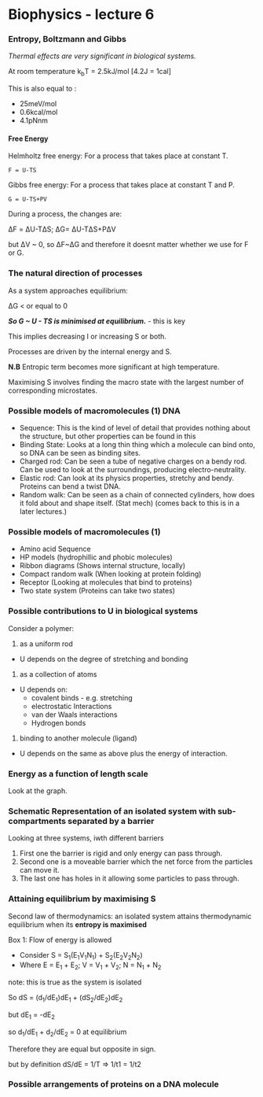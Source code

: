# Biophysics - lecture 6

### Entropy, Boltzmann and Gibbs

*Thermal effects are very significant in biological systems.*

At room temperature k<sub>b</sub>T = 2.5kJ/mol [4.2J = 1cal]

This is also equal to :
  - 25meV/mol
  - 0.6kcal/mol
  - 4.1pNnm

#### Free Energy

Helmholtz free energy: For a process that takes place at constant T.

`F = U-TS`

Gibbs free energy: For a process that takes place at constant T and P.

`G = U-TS+PV`

During a process, the changes are:

&Delta;F = &Delta;U-T&Delta;S; &Delta;G= &Delta;U-T&Delta;S+P&Delta;V

but &Delta;V ~ 0, so &Delta;F~&Delta;G and therefore it doesnt matter whether we use for F or G.

### The natural direction of processes

As a system approaches equilibrium:

&Delta;G &lt; or equal to 0

***So G ~ U - TS is minimised at equilibrium.*** - this is key

This implies decreasing I or increasing S or both.

Processes are driven by the internal energy and S.

**N.B** Entropic term becomes more significant at high temperature.

Maximising S involves finding the macro state with the largest number of corresponding microstates.

### Possible models of macromolecules (1) DNA

- Sequence: This is the kind of level of detail that provides nothing about the structure, but other properties can be found in this
- Binding State: Looks at a long thin thing which a molecule can bind onto, so DNA can be seen as binding sites.
- Charged rod: Can be seen a tube of negative charges on a bendy rod. Can be used to look at the surroundings, producing electro-neutrality.
- Elastic rod: Can look at its physics properties, stretchy and  bendy. Proteins can bend a twist DNA.
- Random walk: Can be seen as a chain of connected cylinders, how does it fold about and shape itself. (Stat mech) (comes back to this is in a later lectures.)

### Possible models of macromolecules (1)

- Amino acid Sequence
- HP models (hydrophillic and phobic molecules)
- Ribbon diagrams (Shows internal structure, locally)
- Compact random walk (When looking at protein folding)
- Receptor (Looking at molecules that bind to proteins)
- Two state system (Proteins can take two states)

### Possible contributions to U in biological systems

Consider a polymer:

1. as a uniform rod
  - U depends on the degree of stretching and bonding
1. as a collection of atoms
  - U depends on:
    - covalent binds - e.g. stretching
    - electrostatic Interactions
    - van der Waals interactions
    - Hydrogen bonds
1. binding to another molecule (ligand)
  - U depends on the same as above plus the energy of interaction.

### Energy as a function of length scale

Look at the graph.

### Schematic Representation of an isolated system with sub-compartments separated by a barrier

Looking at three systems, iwth different barriers

1. First one the barrier is rigid and only energy can pass through.
1. Second one is a moveable barrier which the net force from the particles can move it.
1. The last one has holes in it allowing some particles to pass through.

### Attaining equilibrium by maximising S

Second law of thermodynamics: an isolated system attains thermodynamic equilibrium when its **entropy is maximised**

Box 1: Flow of energy is allowed

- Consider S = S<sub>1</sub>(E<sub>1</sub>V<sub>1</sub>N<sub>1</sub>) + S<sub>2</sub>(E<sub>2</sub>V<sub>2</sub>N<sub>2</sub>)
- Where E = E<sub>1</sub> + E<sub>2</sub>; V = V<sub>1</sub> + V<sub>2</sub>; N = N<sub>1</sub> + N<sub>2</sub>

note: this is true as the system is isolated

So dS = (d<sub>1</sub>/dE<sub>1</sub>)dE<sub>1</sub> + (dS<sub>2</sub>/dE<sub>2</sub>)dE<sub>2</sub>

but dE<sub>1</sub> = -dE<sub>2</sub>

so d<sub>1</sub>/dE<sub>1</sub> + d<sub>2</sub>/dE<sub>2</sub> = 0 at equilibrium

Therefore they are equal but opposite in sign.

but by definition dS/dE = 1/T => 1/t1 = 1/t2


### Possible arrangements of proteins on a DNA molecule
